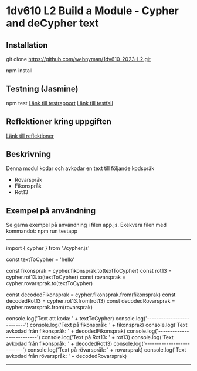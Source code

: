# 1dv610 L2 Build a Module - Cypher and deCypher text

## Installation
git clone https://github.com/webnyman/1dv610-2023-L2.git

npm install

## Testning (Jasmine)
npm test
[Länk till testrapport](TestReport.md)
[Länk till testfall](/spec/support/)

## Reflektioner kring uppgiften
[Länk till reflektioner](Reflections.md)

## Beskrivning
Denna modul kodar och avkodar en text till följande kodspråk
- Rövarspråk
- Fikonspråk
- Rot13

## Exempel på användning
Se gärna exempel på användning i filen app.js.
Exekvera filen med kommandot: npm run testapp

---
import { cypher } from './cypher.js'

const textToCypher = 'hello'

const fikonsprak = cypher.fikonsprak.to(textToCypher) 
const rot13 = cypher.rot13.to(textToCypher) 
const rovarsprak = cypher.rovarsprak.to(textToCypher) 

const decodedFikonsprak = cypher.fikonsprak.from(fikonsprak)
const decodedRot13 = cypher.rot13.from(rot13)
const decodedRovarsprak = cypher.rovarsprak.from(rovarsprak) 

console.log('Text att koda: ' + textToCypher)
console.log('--------------------------')
console.log('Text på fikonspråk: ' + fikonsprak)
console.log('Text avkodad från fikonspråk: ' + decodedFikonsprak)
console.log('--------------------------')
console.log('Text på Rot13: ' + rot13)
console.log('Text avkodad från fikonspråk: ' + decodedRot13)
console.log('--------------------------')
console.log('Text på rövarspråk: ' + rovarsprak)
console.log('Text avkodad från rövarspråk: ' + decodedRovarsprak)

---

